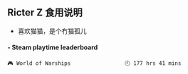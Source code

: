 ## Ricter Z 食用说明
- 喜欢猫猫，是个冇猫孤儿

<!-- steam-box start -->
#### - Steam playtime leaderboard
```text
🎮 World of Warships                 🕘 177 hrs 41 mins
```
<!-- Powered by https://github.com/YouEclipse/steam-box . -->
<!-- steam-box end -->

